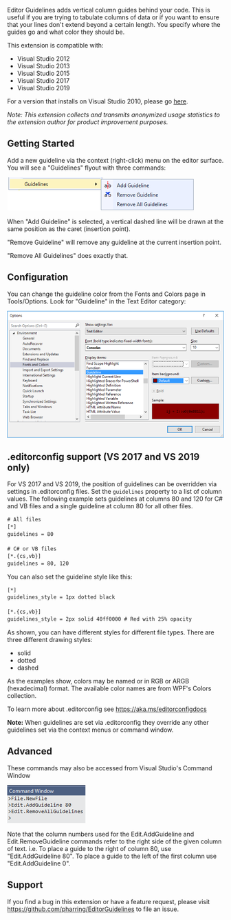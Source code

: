 Editor Guidelines adds vertical column guides behind your code. This is useful if you are trying to tabulate columns of data or if you want to ensure that your lines don't extend beyond a certain length. You specify where the guides go and what color they should be.

This extension is compatible with:
- Visual Studio 2012
- Visual Studio 2013
- Visual Studio 2015
- Visual Studio 2017
- Visual Studio 2019

For a version that installs on Visual Studio 2010, please go [here](https://marketplace.visualstudio.com/items?itemName=PaulHarrington.EditorGuidelinesVS2010).

_Note: This extension collects and transmits anonymized usage statistics to the extension author for product improvement purposes._

## Getting Started
Add a new guideline via the context (right-click) menu on the editor surface. You will see a "Guidelines" flyout with three commands:

![Context Menu](images/ContextMenu.png)

When "Add Guideline" is selected, a vertical dashed line will be drawn at the same position as the caret (insertion point).

"Remove Guideline" will remove any guideline at the current insertion point.

"Remove All Guidelines" does exactly that. 

## Configuration
You can change the guideline color from the Fonts and Colors page in Tools/Options. Look for "Guideline" in the Text Editor category:

![Fonts and Colors](images/FontsAndColors.png) 

## .editorconfig support (VS 2017 and VS 2019 only)
For VS 2017 and VS 2019, the position of guidelines can be overridden via settings in .editorconfig files.
Set the `guidelines` property to a list of column values. The following example sets guidelines at columns 80 and 120 for C# and VB files and a single guideline at column 80 for all other files.

```.txt
# All files
[*]
guidelines = 80

# C# or VB files
[*.{cs,vb}]
guidelines = 80, 120
```

You can also set the guideline style like this:
```.txt
[*]
guidelines_style = 1px dotted black

[*.{cs,vb}]
guidelines_style = 2px solid 40ff0000 # Red with 25% opacity
```
As shown, you can have different styles for different file types. There are three different drawing styles:
- solid
- dotted
- dashed

As the examples show, colors may be named or in RGB or ARGB (hexadecimal) format. The available color names are from WPF's Colors collection.

To learn more about .editorconfig see https://aka.ms/editorconfigdocs

**Note:** When guidelines are set via .editorconfig they override any other guidelines set via the context menus or command window.

## Advanced
These commands may also be accessed from Visual Studio's Command Window

![Command Window](images/CommandWindow.png)

Note that the column numbers used for the Edit.AddGuideline and Edit.RemoveGuideline commands refer to the right side of the given column of text. i.e. To place a guide to the right of column 80, use "Edit.AddGuideline 80". To place a guide to the left of the first column use "Edit.AddGuideline 0".

## Support
If you find a bug in this extension or have a feature request, please visit https://github.com/pharring/EditorGuidelines to file an issue.
